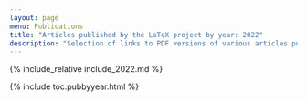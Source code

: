```yaml
---
layout: page
menu: Publications
title: "Articles published by the LaTeX project by year: 2022"
description: "Selection of links to PDF versions of various articles published by the LaTeX3 project and links to videos of their conference presentations."
---
```


{% include_relative include_2022.md %}

<div class="row">{% include toc.pubbyyear.html %}</div>
<div id="div_vgwpixel"></div>
